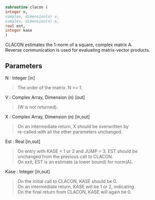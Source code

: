 ```fortran  
subroutine clacon (  
integer n,  
complex, dimension(n) v,  
complex, dimension(n) x,  
real est,  
integer kase  
)  
```  
  
CLACON estimates the 1-norm of a square, complex matrix A.  
Reverse communication is used for evaluating matrix-vector products.  
  
## Parameters  
N : Integer [in]  
> The order of the matrix.  N >= 1.  
  
V : Complex Array, Dimension (n) [out]  
> (W is not returned).  
  
X : Complex Array, Dimension (n) [in,out]  
> On an intermediate return, X should be overwritten by  
> re-called with all the other parameters unchanged.  
  
Est : Real [in,out]  
> On entry with KASE = 1 or 2 and JUMP = 3, EST should be  
> unchanged from the previous call to CLACON.  
> On exit, EST is an estimate (a lower bound) for norm(A).  
  
Kase : Integer [in,out]  
> On the initial call to CLACON, KASE should be 0.  
> On an intermediate return, KASE will be 1 or 2, indicating  
> On the final return from CLACON, KASE will again be 0.  
  

